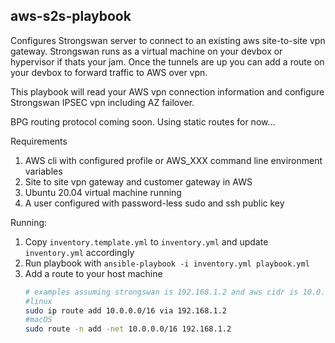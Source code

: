 ## aws-s2s-playbook

Configures Strongswan server to connect to an existing aws site-to-site vpn gateway. Strongswan runs as a virtual machine on your devbox or hypervisor if thats your jam. Once the tunnels are up you can add a route on your devbox to forward traffic to AWS over vpn. 

This playbook will read your AWS vpn connection information and configure Strongswan IPSEC vpn including AZ failover.  

BPG routing protocol coming soon.  Using static routes for now...

Requirements

1. AWS cli with configured profile or AWS_XXX command line environment variables
1. Site to site vpn gateway and customer gateway in AWS
1. Ubuntu 20.04 virtual machine running
1. A user configured with password-less sudo and ssh public key

Running:

1. Copy `inventory.template.yml` to `inventory.yml` and update `inventory.yml` accordingly
1. Run playbook with `ansible-playbook -i inventory.yml playbook.yml` 
1. Add a route to your host machine
    ```bash
    # examples assuming strongswan is 192.168.1.2 and aws cidr is 10.0.0.0/16
    #linux
    sudo ip route add 10.0.0.0/16 via 192.168.1.2
    #macOS
    sudo route -n add -net 10.0.0.0/16 192.168.1.2
    ```




